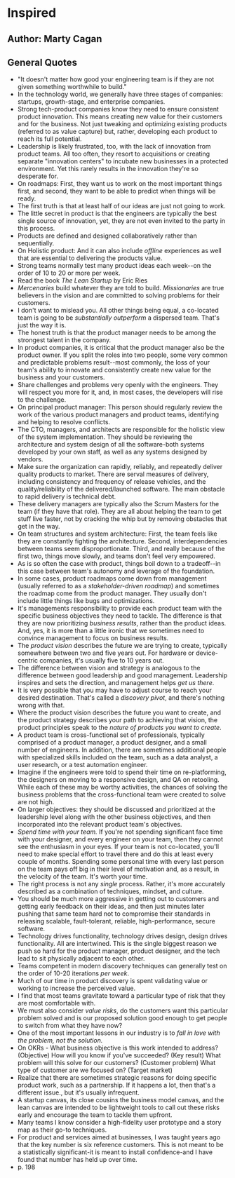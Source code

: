 # Inspired
## Author: Marty Cagan

## General Quotes
- "It doesn't matter how good your engineering team is if they are not given something worthwhile to build."
- In the technology world, we generally have three stages of companies: startups, growth-stage, and enterprise companies.
- Strong tech-product companies know they need to ensure consistent product innovation. This means creating new value for their customers and for the business. Not just tweaking and optimizing existing products (referred to as value capture) but, rather, developing each product to reach its full potential.
- Leadership is likely frustrated, too, with the lack of innovation from product teams. All too often, they resort to acquisitions or creating separate "innovation centers" to incubate new businesses in a protected environment. Yet this rarely results in the innovation they're so desperate for.
- On roadmaps: First, they want us to work on the most important things first, and second, they want to be able to predict when things will be ready.
- The first truth is that at least half of our ideas are just not going to work.
- The little secret in product is that the engineers are typically the best single source of innovation, yet, they are not even invited to the party in this process.
- Products are defined and designed collaboratively rather than sequentially.
- On Holistic product: And it can also include *offline* experiences as well that are essential to delivering the products value.
- Strong teams normally test many product ideas each week--on the order of 10 to 20 or more per week.
- Read the book *The Lean Startup* by Eric Ries
- *Mercenaries* build whatever they are told to build. *Missionaries* are true believers in the vision and are committed to solving problems for their customers.
- I don't want to mislead you. All other things being equal, a co-located team is going to be *substantially outperform* a dispersed team. That's just the way it is.
- The honest truth is that the product manager needs to be among the strongest talent in the company.
- In product companies, it is critical that the product manager also be the product owner. If you split the roles into two people, some very common and predictable problems result--most commonly, the loss of your team's ability to innovate and consistently create new value for the business and your customers.
- Share challenges and problems very openly with the engineers. They will respect you more for it, and, in most cases, the developers will rise to the challenge.
- On principal product manager: This person should regularly review the work of the various product managers and product teams, identifying and helping to resolve conflicts.
- The CTO, managers, and architects are responsible for the holistic view of the system implementation. They should be reviewing the architecture and system design of all the software-both systems developed by your own staff, as well as any systems designed by vendors.
- Make sure the organization can rapidly, reliably, and repeatedly deliver quality products to market. There are serval measures of delivery, including consistency and frequency of release vehicles, and the quality/reliability of the delivered/launched software. The main obstacle to rapid delivery is technical debt.
- These delivery managers are typically also the Scrum Masters for the team (if they have that role). They are all about helping the team to get stuff live faster, not by cracking the whip but by removing obstacles that get in the way.
- On team structures and system architecture: First, the team feels like they are constantly fighting the architecture. Second, interdependencies between teams seem disproportionate. Third, and really because of the first two, things move slowly, and teams don't feel very empowered.
- As is so often the case with product, things boil down to a tradeoff--in this case between team's autonomy and leverage of the foundation.
- In some cases, product roadmaps come down from management (usually referred to as a *stakeholder-driven roadmap*) and sometimes the roadmap come from the product manager. They usually don't include little things like bugs and optimizations.
- It's managements responsibility to provide each product team with the specific business objectives they need to tackle. The difference is that they are now prioritizing *business results*, rather than the product ideas. And, yes, it is more than a little ironic that we sometimes need to convince management to focus on business results.
- The *product vision* describes the future we are trying to create, typically somewhere between two and five years out. For hardware or device-centric companies, it's usually five to 10 years out.
- The difference between vision and strategy is analogous to the difference between good leadership and good management. Leadership inspires and sets the direction, and management helps *get us there*.
- It is very possible that you may have to adjust course to reach your desired destination. That's called a *discovery pivot*, and there's nothing wrong with that.
- Where the product vision describes the future you want to create, and the product strategy describes your path to achieving that vision, the product principles speak to the *nature of products you want to create*.
- A product team is cross-functional set of professionals, typically comprised of a product manager, a product designer, and a small number of engineers. In addition, there are sometimes additional people with specialized skills included on the team, such as a data analyst, a user research, or a test automation engineer.
- Imagine if the engineers were told to spend their time on re-platforming, the designers on moving to a responsive design, and QA on retooling. While each of these may be worthy activities, the chances of solving the business problems that the cross-functional team were created to solve are not high.
- On larger objectives: they should be discussed and prioritized at the leadership level along with the other business objectives, and then incorporated into the relevant product team's objectives.
- *Spend time with your team.* If you're not spending significant face time with your designer, and every engineer on your team, then they cannot see the enthusiasm in your eyes. If your team is not co-located, you'll need to make special effort to travel there and do this at least every couple of months. Spending some personal time with every last person on the team pays off big in their level of motivation and, as a result, in the velocity of the team. It's worth your time.
- The right process is not any *single* process. Rather, it's more accurately described as a combination of techniques, mindset, and culture.
- You should be much more aggressive in getting out to customers and getting early feedback on their ideas, and then just minutes later pushing that same team hard not to compromise their standards in releasing scalable, fault-tolerant, reliable, high-performance, secure software.
- Technology drives functionality, technology drives design, design drives functionality. All are intertwined. This is the single biggest reason we push so hard for the product manager, product designer, and the tech lead to sit physically adjacent to each other.
- Teams competent in modern discovery techniques can generally test on the order of 10-20 iterations *per week*.
- Much of our time in product discovery is spent validating value or working to increase the perceived value.
- I find that most teams gravitate toward a particular type of risk that they are most comfortable with.
- We must also consider *value risks*, do the customers want this particular problem solved and is our proposed solution good enough to get people to switch from what they have now?
- One of the most important lessons in our industry is to *fall in love with the problem, not the solution.*
- On OKRs - What business objective is this work intended to address? (Objective) How will you know if you've succeeded? (Key result) What problem will this solve for our customers? (Customer problem) What type of customer are we focused on? (Target market)
- Realize that there are sometimes strategic reasons for doing specific product work, such as a partnership. If it happens a lot, then that's a different issue., but it's usually infrequent.
- A startup canvas, its close cousins the business model canvas, and the lean canvas are intended to be lightweight tools to call out these risks early and encourage the team to tackle them upfront.
- Many teams I know consider a high-fidelity user prototype and a story map as their go-to techniques.
- For product and services aimed at businesses, I was taught years ago that the key number is six reference customers. This is not meant to be a statistically significant-it is meant to install confidence-and I have found that number has held up over time.
- p. 198
